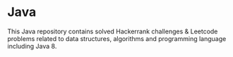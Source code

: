 # Java
This Java repository contains solved Hackerrank challenges & Leetcode problems related to data structures, algorithms and programming language including Java 8.
